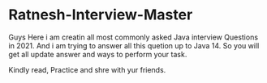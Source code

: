 # Ratnesh-Interview-Master
 
 Guys Here i am creatin all most commonly asked Java interview Questions in 2021.
 And i am trying to answer all this quetion up to Java 14. So you will get all update answer and ways to perform your task.
 
 Kindly read, Practice and shre with yur friends.

